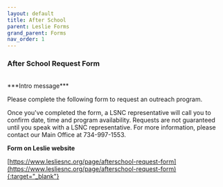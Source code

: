 ```yaml
---
layout: default
title: After School
parent: Leslie Forms
grand_parent: Forms
nav_order: 1
---
```


### After School Request Form

<br>
***Intro message***

Please complete the following form to request an outreach program.

Once you've completed the form, a LSNC representative will call you to confirm date, time and program availability. Requests are not guaranteed until you speak with a LSNC representative.
For more information, please contact our Main Office at 734-997-1553. 

**Form on Leslie website**

[https://www.lesliesnc.org/page/afterschool-request-form](https://www.lesliesnc.org/page/afterschool-request-form){:target="_blank"}